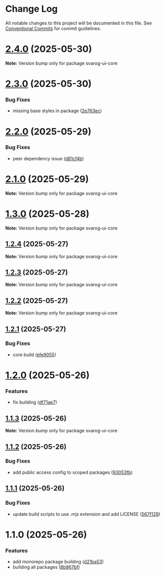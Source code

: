 # Change Log

All notable changes to this project will be documented in this file.
See [Conventional Commits](https://conventionalcommits.org) for commit guidelines.

# [2.4.0](https://github.com/baaaaaaaaasowenyaaaaaaamamabeatsebaaah/svarog/compare/svarog-ui-core@2.3.0...svarog-ui-core@2.4.0) (2025-05-30)

**Note:** Version bump only for package svarog-ui-core

# [2.3.0](https://github.com/baaaaaaaaasowenyaaaaaaamamabeatsebaaah/svarog/compare/svarog-ui-core@2.2.0...svarog-ui-core@2.3.0) (2025-05-30)

### Bug Fixes

- missing base styles in package ([2e763ec](https://github.com/baaaaaaaaasowenyaaaaaaamamabeatsebaaah/svarog/commit/2e763ecf922b25935be4dc96084f2fbad58014b2))

# [2.2.0](https://github.com/baaaaaaaaasowenyaaaaaaamamabeatsebaaah/svarog/compare/svarog-ui-core@2.0.0...svarog-ui-core@2.2.0) (2025-05-29)

### Bug Fixes

- peer dependency issue ([d81cf4b](https://github.com/baaaaaaaaasowenyaaaaaaamamabeatsebaaah/svarog/commit/d81cf4bd985afd28944e4bd5a97b12bff033fc98))

# [2.1.0](https://github.com/baaaaaaaaasowenyaaaaaaamamabeatsebaaah/svarog/compare/svarog-ui-core@2.0.0...svarog-ui-core@2.1.0) (2025-05-29)

**Note:** Version bump only for package svarog-ui-core

# [1.3.0](https://github.com/baaaaaaaaasowenyaaaaaaamamabeatsebaaah/svarog/compare/svarog-ui-core@1.2.4...svarog-ui-core@1.3.0) (2025-05-28)

**Note:** Version bump only for package svarog-ui-core

## [1.2.4](https://github.com/baaaaaaaaasowenyaaaaaaamamabeatsebaaah/svarog/compare/svarog-ui-core@1.2.3...svarog-ui-core@1.2.4) (2025-05-27)

**Note:** Version bump only for package svarog-ui-core

## [1.2.3](https://github.com/baaaaaaaaasowenyaaaaaaamamabeatsebaaah/svarog/compare/svarog-ui-core@1.2.2...svarog-ui-core@1.2.3) (2025-05-27)

**Note:** Version bump only for package svarog-ui-core

## [1.2.2](https://github.com/baaaaaaaaasowenyaaaaaaamamabeatsebaaah/svarog/compare/svarog-ui-core@1.2.1...svarog-ui-core@1.2.2) (2025-05-27)

**Note:** Version bump only for package svarog-ui-core

## [1.2.1](https://github.com/baaaaaaaaasowenyaaaaaaamamabeatsebaaah/svarog/compare/svarog-ui-core@1.2.0...svarog-ui-core@1.2.1) (2025-05-27)

### Bug Fixes

- core build ([efe9055](https://github.com/baaaaaaaaasowenyaaaaaaamamabeatsebaaah/svarog/commit/efe905512390a28f1e36eebd3640b56de260c499))

# [1.2.0](https://github.com/baaaaaaaaasowenyaaaaaaamamabeatsebaaah/svarog/compare/svarog-ui-core@1.1.3...svarog-ui-core@1.2.0) (2025-05-26)

### Features

- fix building ([df71ae7](https://github.com/baaaaaaaaasowenyaaaaaaamamabeatsebaaah/svarog/commit/df71ae79af43b7f08730cb63d0fc5d0d83fa69cd))

## [1.1.3](https://github.com/baaaaaaaaasowenyaaaaaaamamabeatsebaaah/svarog/compare/svarog-ui-core@1.1.2...svarog-ui-core@1.1.3) (2025-05-26)

**Note:** Version bump only for package svarog-ui-core

## [1.1.2](https://github.com/baaaaaaaaasowenyaaaaaaamamabeatsebaaah/svarog/compare/svarog-ui-core@1.1.1...svarog-ui-core@1.1.2) (2025-05-26)

### Bug Fixes

- add public access config to scoped packages ([93053fb](https://github.com/baaaaaaaaasowenyaaaaaaamamabeatsebaaah/svarog/commit/93053fb8f7ab6f97728609c5551e2f2cf84dbc6c))

## [1.1.1](https://github.com/baaaaaaaaasowenyaaaaaaamamabeatsebaaah/svarog/compare/svarog-ui-core@1.1.0...svarog-ui-core@1.1.1) (2025-05-26)

### Bug Fixes

- update build scripts to use .mjs extension and add LICENSE ([567f129](https://github.com/baaaaaaaaasowenyaaaaaaamamabeatsebaaah/svarog/commit/567f129c9f2c8f722ec578d0a76d8736531368d3))

# 1.1.0 (2025-05-26)

### Features

- add monorepo package building ([d21ba53](https://github.com/baaaaaaaaasowenyaaaaaaamamabeatsebaaah/svarog/commit/d21ba53e2f6b82eed3c048658966cf3b3033fb10))
- building all packages ([8b967bf](https://github.com/baaaaaaaaasowenyaaaaaaamamabeatsebaaah/svarog/commit/8b967bf4c958b6784baef6f40edd22654123dc87))
